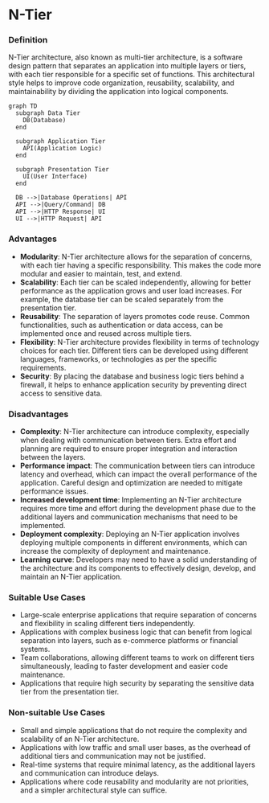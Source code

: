 # N-Tier

### Definition

N-Tier architecture, also known as multi-tier architecture, is a software design pattern that separates an application into multiple layers or tiers, with each tier responsible for a specific set of functions. This architectural style helps to improve code organization, reusability, scalability, and maintainability by dividing the application into logical components.

```mermaid
graph TD
  subgraph Data Tier
    DB(Database)
  end

  subgraph Application Tier
    API(Application Logic)
  end

  subgraph Presentation Tier
    UI(User Interface)
  end

  DB -->|Database Operations| API
  API -->|Query/Command| DB
  API -->|HTTP Response| UI
  UI -->|HTTP Request| API

```

### Advantages

* **Modularity**: N-Tier architecture allows for the separation of concerns, with each tier having a specific responsibility. This makes the code more modular and easier to maintain, test, and extend.
* **Scalability**: Each tier can be scaled independently, allowing for better performance as the application grows and user load increases. For example, the database tier can be scaled separately from the presentation tier.
* **Reusability**: The separation of layers promotes code reuse. Common functionalities, such as authentication or data access, can be implemented once and reused across multiple tiers.
* **Flexibility**: N-Tier architecture provides flexibility in terms of technology choices for each tier. Different tiers can be developed using different languages, frameworks, or technologies as per the specific requirements.
* **Security**: By placing the database and business logic tiers behind a firewall, it helps to enhance application security by preventing direct access to sensitive data.

### Disadvantages

* **Complexity**: N-Tier architecture can introduce complexity, especially when dealing with communication between tiers. Extra effort and planning are required to ensure proper integration and interaction between the layers.
* **Performance impact**: The communication between tiers can introduce latency and overhead, which can impact the overall performance of the application. Careful design and optimization are needed to mitigate performance issues.
* **Increased development time**: Implementing an N-Tier architecture requires more time and effort during the development phase due to the additional layers and communication mechanisms that need to be implemented.
* **Deployment complexity**: Deploying an N-Tier application involves deploying multiple components in different environments, which can increase the complexity of deployment and maintenance.
* **Learning curve**: Developers may need to have a solid understanding of the architecture and its components to effectively design, develop, and maintain an N-Tier application.

### Suitable Use Cases

* Large-scale enterprise applications that require separation of concerns and flexibility in scaling different tiers independently.
* Applications with complex business logic that can benefit from logical separation into layers, such as e-commerce platforms or financial systems.
* Team collaborations, allowing different teams to work on different tiers simultaneously, leading to faster development and easier code maintenance.
* Applications that require high security by separating the sensitive data tier from the presentation tier.

### Non-suitable Use Cases

* Small and simple applications that do not require the complexity and scalability of an N-Tier architecture.
* Applications with low traffic and small user bases, as the overhead of additional tiers and communication may not be justified.
* Real-time systems that require minimal latency, as the additional layers and communication can introduce delays.
* Applications where code reusability and modularity are not priorities, and a simpler architectural style can suffice.
